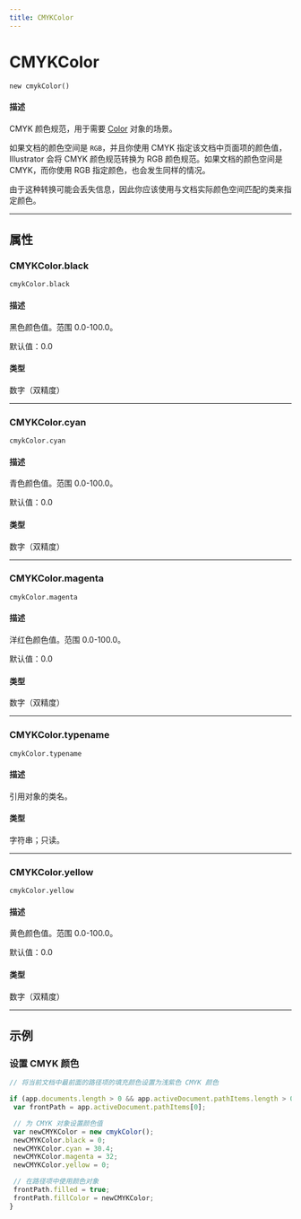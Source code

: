 ```yaml
---
title: CMYKColor
---
```

# CMYKColor

`new cmykColor()`

#### 描述

CMYK 颜色规范，用于需要 [Color](.././Color) 对象的场景。

如果文档的颜色空间是 `RGB`，并且你使用 CMYK 指定该文档中页面项的颜色值，Illustrator 会将 CMYK 颜色规范转换为 RGB 颜色规范。如果文档的颜色空间是 CMYK，而你使用 RGB 指定颜色，也会发生同样的情况。

由于这种转换可能会丢失信息，因此你应该使用与文档实际颜色空间匹配的类来指定颜色。

---

## 属性

### CMYKColor.black

`cmykColor.black`

#### 描述

黑色颜色值。范围 0.0-100.0。

默认值：0.0

#### 类型

数字（双精度）

---

### CMYKColor.cyan

`cmykColor.cyan`

#### 描述

青色颜色值。范围 0.0-100.0。

默认值：0.0

#### 类型

数字（双精度）

---

### CMYKColor.magenta

`cmykColor.magenta`

#### 描述

洋红色颜色值。范围 0.0-100.0。

默认值：0.0

#### 类型

数字（双精度）

---

### CMYKColor.typename

`cmykColor.typename`

#### 描述

引用对象的类名。

#### 类型

字符串；只读。

---

### CMYKColor.yellow

`cmykColor.yellow`

#### 描述

黄色颜色值。范围 0.0-100.0。

默认值：0.0

#### 类型

数字（双精度）

---

## 示例

### 设置 CMYK 颜色

```javascript
// 将当前文档中最前面的路径项的填充颜色设置为浅紫色 CMYK 颜色

if (app.documents.length > 0 && app.activeDocument.pathItems.length > 0) {
 var frontPath = app.activeDocument.pathItems[0];

 // 为 CMYK 对象设置颜色值
 var newCMYKColor = new cmykColor();
 newCMYKColor.black = 0;
 newCMYKColor.cyan = 30.4;
 newCMYKColor.magenta = 32;
 newCMYKColor.yellow = 0;

 // 在路径项中使用颜色对象
 frontPath.filled = true;
 frontPath.fillColor = newCMYKColor;
}
```
